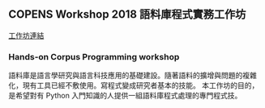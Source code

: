 ## COPENS Workshop 2018 語料庫程式實務工作坊

[工作坊連結](http://lope.linguistics.ntu.edu.tw/hocor2018/)

### Hands-on Corpus Programming workshop
語料庫是語言學研究與語言科技應用的基礎建設。隨著語料的擴增與問題的複雜化，現有工具已經不敷使用。寫程式變成研究者基本的技能。
本工作坊的目的，是希望對有 Python 入門知識的人提供一組語料庫程式處理的專門程式技。
